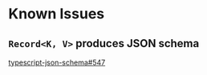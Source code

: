 # Known Issues

## `Record<K, V>` produces JSON schema

[typescript-json-schema#547](https://github.com/YousefED/typescript-json-schema/issues/547)
